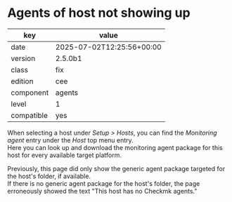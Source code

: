 [//]: # (werk v2)
# Agents of host not showing up

key        | value
---------- | ---
date       | 2025-07-02T12:25:56+00:00
version    | 2.5.0b1
class      | fix
edition    | cee
component  | agents
level      | 1
compatible | yes

When selecting a host under _Setup > Hosts_, you can find the _Monitoring agent_ entry under the _Host_ top menu entry.<br>
Here you can look up and download the monitoring agent package for this host for every available target platform.

Previously, this page did only show the generic agent package targeted for the host's folder, if available.<br>
If there is no generic agent package for the host's folder, the page erroneously showed the text "This host has no Checkmk agents."

